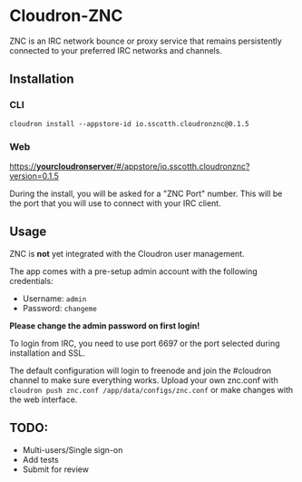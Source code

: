# Cloudron-ZNC

ZNC is an IRC network bounce or proxy service that remains persistently connected to your preferred IRC networks and channels.

## Installation

### CLI

`cloudron install --appstore-id io.sscotth.cloudronznc@0.1.5`

### Web

[https://__yourcloudronserver__/#/appstore/io.sscotth.cloudronznc?version=0.1.5](https://__yourcloudronserver__/#/appstore/io.sscotth.cloudronznc?version=0.1.5)

During the install, you will be asked for a "ZNC Port" number. This will be the port that you will use to connect with your IRC client.

## Usage

ZNC is **not** yet integrated with the Cloudron user management.

The app comes with a pre-setup admin account with the following credentials:

* Username: `admin`
* Password: `changeme`

**Please change the admin password on first login!**

To login from IRC, you need to use port 6697 or the port selected during installation and SSL.

The default configuration will login to freenode and join the #cloudron channel to make sure everything works. Upload your own znc.conf with `cloudron push znc.conf /app/data/configs/znc.conf` or make changes with the web interface.

## TODO:

* Multi-users/Single sign-on
* Add tests
* Submit for review
